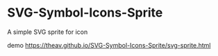 # SVG-Symbol-Icons-Sprite
A simple SVG sprite for icon

demo https://theav.github.io/SVG-Symbol-Icons-Sprite/svg-sprite.html
